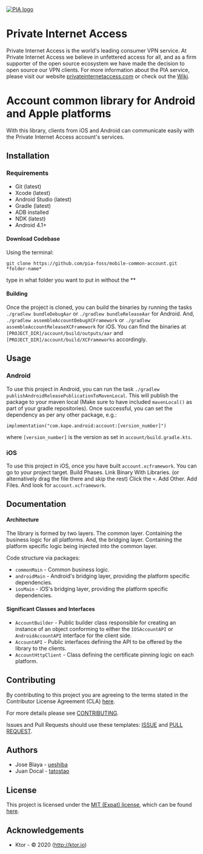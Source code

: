 [![PIA logo][pia-image]][pia-url]

# Private Internet Access

Private Internet Access is the world's leading consumer VPN service. At Private Internet Access we believe in unfettered access for all, and as a firm supporter of the open source ecosystem we have made the decision to open source our VPN clients. For more information about the PIA service, please visit our website [privateinternetaccess.com][pia-url] or check out the [Wiki][pia-wiki].

# Account common library for Android and Apple platforms

With this library, clients from iOS and Android can communicate easily with the Private Internet Access account's services.

## Installation

### Requirements
 - Git (latest)
 - Xcode (latest)
 - Android Studio (latest)
 - Gradle (latest)
 - ADB installed
 - NDK (latest)
 - Android 4.1+

#### Download Codebase
Using the terminal:

`git clone https://github.com/pia-foss/mobile-common-account.git *folder-name*`

type in what folder you want to put in without the **

#### Building

Once the project is cloned, you can build the binaries by running the tasks `./gradlew bundleDebugAar` or `./gradlew bundleReleaseAar` for Android. And, `./gradlew assembleAccountDebugXCFramework` or `./gradlew assembleAccountReleaseXCFramework` for iOS. You can find the binaries at `[PROJECT_DIR]/account/build/outputs/aar` and `[PROJECT_DIR]/account/build/XCFrameworks` accordingly.

## Usage

### Android 

To use this project in Android, you can run the task `./gradlew publishAndroidReleasePublicationToMavenLocal`. This will publish the package to your maven local (Make sure to have included `mavenLocal()` as part of your gradle repositories). Once successful, you can set the dependency as per any other package, e.g.:
```
implementation("com.kape.android:account:[version_number]")
```
where `[version_number]` is the version as set in `account/build.gradle.kts`.

### iOS

To use this project in iOS, once you have built `account.xcframework`. You can go to your project target. Build Phases. Link Binary With Libraries. (or alternatively drag the file there and skip the rest) Click the `+`. Add Other. Add Files. And look for `account.xcframework`.

## Documentation

#### Architecture

The library is formed by two layers. The common layer. Containing the business logic for all platforms. And, the bridging layer. Containing the platform specific logic being injected into the common layer.

Code structure via packages:

* `commonMain` - Common business logic.
* `androidMain` - Android's bridging layer, providing the platform specific dependencies.
* `iosMain` - iOS's bridging layer, providing the platform specific dependencies.

#### Significant Classes and Interfaces

* `AccountBuilder` - Public builder class responsible for creating an instance of an object conforming to either the `IOSAccountAPI` or `AndroidAccountAPI` interface for the client side.
* `AccountAPI` - Public interfaces defining the API to be offered by the library to the clients.
* `AccountHttpClient` - Class defining the certificate pinning logic on each platform.

## Contributing

By contributing to this project you are agreeing to the terms stated in the Contributor License Agreement (CLA) [here](/CLA.rst).

For more details please see [CONTRIBUTING](/CONTRIBUTING.md).

Issues and Pull Requests should use these templates: [ISSUE](/.github/ISSUE_TEMPLATE.md) and [PULL REQUEST](/.github/PULL_REQUEST_TEMPLATE.md).

## Authors

- Jose Blaya - [ueshiba](https://github.com/ueshiba)
- Juan Docal - [tatostao](https://github.com/tatostao) 

## License

This project is licensed under the [MIT (Expat) license](https://choosealicense.com/licenses/mit/), which can be found [here](/LICENSE).

## Acknowledgements

- Ktor - © 2020 (http://ktor.io)

[pia-image]: https://assets-cms.privateinternetaccess.com/img/frontend/pia_menu_logo_light.svg
[pia-url]: https://www.privateinternetaccess.com/
[pia-wiki]: https://en.wikipedia.org/wiki/Private_Internet_Access
